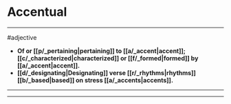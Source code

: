 # Accentual
---
#adjective
- **Of or [[p/_pertaining|pertaining]] to [[a/_accent|accent]]; [[c/_characterized|characterized]] or [[f/_formed|formed]] by [[a/_accent|accent]].**
- **[[d/_designating|Designating]] verse [[r/_rhythms|rhythms]] [[b/_based|based]] on stress [[a/_accents|accents]].**
---
---

